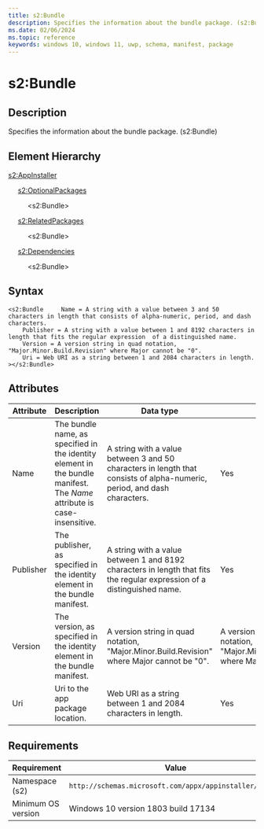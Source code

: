 ```yaml
---
title: s2:Bundle
description: Specifies the information about the bundle package. (s2:Bundle)
ms.date: 02/06/2024
ms.topic: reference
keywords: windows 10, windows 11, uwp, schema, manifest, package 
---
```


# s2:Bundle

## Description

Specifies the information about the bundle package. (s2:Bundle)

## Element Hierarchy

[s2:AppInstaller](element-s2-appinstaller.md)

&nbsp;&nbsp;&nbsp;&nbsp; [s2:OptionalPackages](element-s2-optionalpackages.md)

&nbsp;&nbsp;&nbsp;&nbsp; &nbsp;&nbsp;&nbsp;&nbsp;  &lt;s2:Bundle&gt;

&nbsp;&nbsp;&nbsp;&nbsp; [s2:RelatedPackages](element-s2-relatedpackages.md)

&nbsp;&nbsp;&nbsp;&nbsp; &nbsp;&nbsp;&nbsp;&nbsp;  &lt;s2:Bundle&gt;

&nbsp;&nbsp;&nbsp;&nbsp; [s2:Dependencies](element-s2-dependencies.md)

&nbsp;&nbsp;&nbsp;&nbsp; &nbsp;&nbsp;&nbsp;&nbsp;  &lt;s2:Bundle&gt;

## Syntax
```syntax
<s2:Bundle     Name = A string with a value between 3 and 50 characters in length that consists of alpha-numeric, period, and dash characters.
    Publisher = A string with a value between 1 and 8192 characters in length that fits the regular expression  of a distinguished name.
    Version = A version string in quad notation, "Major.Minor.Build.Revision" where Major cannot be "0".
    Uri = Web URI as a string between 1 and 2084 characters in length.
></s2:Bundle>
```


## Attributes

| Attribute | Description | Data type | Required |
| -----------| -------------| -----------| ----------|
| Name | The bundle name, as specified in the identity element in the bundle manifest. The *Name* attribute is case-insensitive. | A string with a value between 3 and 50 characters in length that consists of alpha-numeric, period, and dash characters.| Yes |
| Publisher | The publisher, as specified in the identity element in the bundle manifest. | A string with a value between 1 and 8192 characters in length that fits the regular expression  of a distinguished name. | Yes |
| Version | The version, as specified in the identity element in the bundle manifest. | A version string in quad notation, "Major.Minor.Build.Revision" where Major cannot be "0". | A version string in quad notation, "Major.Minor.Build.Revision" where Major cannot be "0".| Yes |
| Uri | Uri to the app package location. | Web URI as a string between 1 and 2084 characters in length.| Yes |



## Requirements

| Requirement | Value |
| ---------------| -------------------------------------------------------------|
| Namespace (s2) | `http://schemas.microsoft.com/appx/appinstaller/2017/2` |
| Minimum OS version | Windows 10 version 1803 build 17134 |
